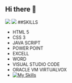 ## Hi there 👋

<!--
**Jesusvercas/JesusVercas** is a ✨ _special_ ✨ repository because its `README.md` (this file) appears on your GitHub profile.

Here are some ideas to get you started:

- 🔭 I’m currently working on ...
- 🌱 I’m currently learning ...
- 👯 I’m looking to collaborate on ...
- 🤔 I’m looking for help with ...
- 💬 Ask me about ...
- 📫 How to reach me: ...
- 😄 Pronouns: ...
- ⚡ Fun fact: ...
-->
![](https://komarev.com/ghpvc/?username=JesusVercas)
![](https://komarev.com/ghpvc/?username=JesusVercas&color=green)
##SKILLS 
* HTML 5
* CSS 3
* JAVA SCRIPT 
* POWER POINT
* EXCELL
* WORD 
* VISUAL STUDIO CODE
* ORACLE VM VIRTUALVOX
* [![My Skills](https://skillicons.dev/icons?i=js,html,css,wasm)](https://skillicons.dev)
